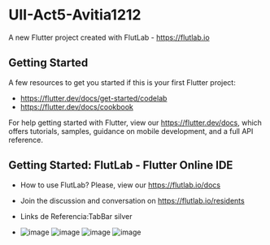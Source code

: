 # UII-Act5-Avitia1212

A new Flutter project created with FlutLab - https://flutlab.io

## Getting Started

A few resources to get you started if this is your first Flutter project:

- https://flutter.dev/docs/get-started/codelab
- https://flutter.dev/docs/cookbook

For help getting started with Flutter, view our
https://flutter.dev/docs, which offers tutorials,
samples, guidance on mobile development, and a full API reference.

## Getting Started: FlutLab - Flutter Online IDE

- How to use FlutLab? Please, view our https://flutlab.io/docs
- Join the discussion and conversation on https://flutlab.io/residents
- Links de Referencia:TabBar silver

- ![image](https://github.com/AvitiaD128/UII_A5_Avitia1212/assets/143744078/7dff681f-11fb-413f-91a3-b5cc56880d38)
![image](https://github.com/AvitiaD128/UII_A5_Avitia1212/assets/143744078/e0723b8e-091f-463d-aed3-2e4b9d3d39e9)
![image](https://github.com/AvitiaD128/UII_A5_Avitia1212/assets/143744078/af0ed5f1-dd2c-415c-84cd-5d5149160814)
![image](https://github.com/AvitiaD128/UII_A5_Avitia1212/assets/143744078/a96464aa-a217-4e89-8fe4-b019285a19c0)

